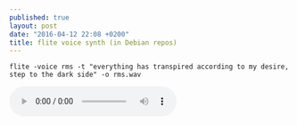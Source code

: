 ```yaml
---
published: true
layout: post
date: "2016-04-12 22:08 +0200"
title: flite voice synth (in Debian repos)
---
```


    flite -voice rms -t "everything has transpired according to my desire, step to the dark side" -o rms.wav
    
![rms.m4a]({{site.baseurl}}/media/rms.m4a)
